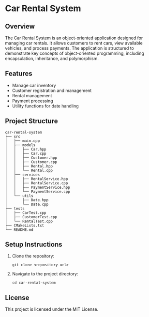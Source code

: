 # Car Rental System

## Overview

The Car Rental System is an object-oriented application designed for managing car rentals. It allows customers to rent cars, view available vehicles, and process payments. The application is structured to demonstrate key concepts of object-oriented programming, including encapsulation, inheritance, and polymorphism.

## Features

- Manage car inventory
- Customer registration and management
- Rental management
- Payment processing
- Utility functions for date handling

## Project Structure

```
car-rental-system
├── src
│   ├── main.cpp
│   ├── models
│   │   ├── Car.hpp
│   │   ├── Car.cpp
│   │   ├── Customer.hpp
│   │   ├── Customer.cpp
│   │   ├── Rental.hpp
│   │   └── Rental.cpp
│   ├── services
│   │   ├── RentalService.hpp
│   │   ├── RentalService.cpp
│   │   ├── PaymentService.hpp
│   │   └── PaymentService.cpp
│   └── utils
│       ├── Date.hpp
│       └── Date.cpp
├── tests
│   ├── CarTest.cpp
│   ├── CustomerTest.cpp
│   └── RentalTest.cpp
├── CMakeLists.txt
└── README.md
```

## Setup Instructions

1. Clone the repository:
   ```
   git clone <repository-url>
   ```
2. Navigate to the project directory:
   ```
   cd car-rental-system
   ```

## License

This project is licensed under the MIT License.
